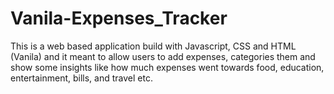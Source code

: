 # Vanila-Expenses_Tracker
This is a web based application build with Javascript, CSS and HTML (Vanila) and it meant to allow users to add expenses, categories them and show some insights like how much expenses went towards food, education, entertainment, bills, and travel etc.
